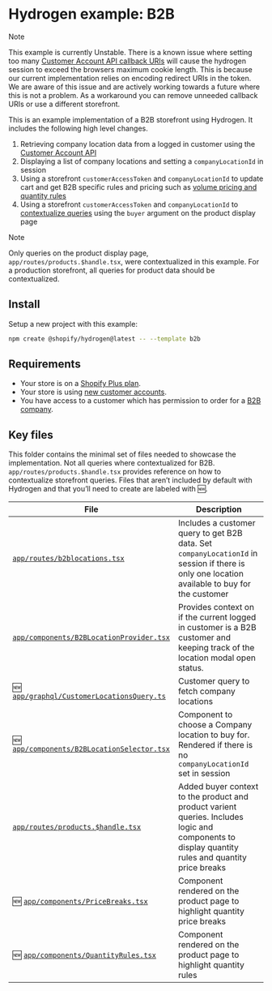 # Hydrogen example: B2B

> [!NOTE]
> This example is currently Unstable. There is a known issue where setting too many [Customer Account API callback URIs](https://shopify.dev/docs/custom-storefronts/building-with-the-customer-account-api/hydrogen#update-the-application-setup) will cause the hydrogen session to exceed the browsers maximum cookie length. This is because our current implementation relies on encoding redirect URIs in the token. We are aware of this issue and are actively working towards a future where this is not a problem. As a workaround you can remove unneeded callback URIs or use a different storefront.

This is an example implementation of a B2B storefront using Hydrogen. It includes the following high level changes.

1. Retrieving company location data from a logged in customer using the [Customer Account API](https://shopify.dev/docs/api/customer/2024-04/queries/customer)
2. Displaying a list of company locations and setting a `companyLocationId` in session
3. Using a storefront `customerAccessToken` and `companyLocationId` to update cart and get B2B specific rules and pricing such as [volume pricing and quantity rules](https://help.shopify.com/en/manual/b2b/catalogs/quantity-pricing)
4. Using a storefront `customerAccessToken` and `companyLocationId` to [contextualize queries](https://shopify.dev/docs/api/storefront#directives) using the `buyer` argument on the product display page

> [!NOTE]
> Only queries on the product display page, `app/routes/products.$handle.tsx`, were contextualized in this example. For a production storefront, all queries for product data should be contextualized.

## Install

Setup a new project with this example:

```bash
npm create @shopify/hydrogen@latest -- --template b2b
```

## Requirements

- Your store is on a [Shopify Plus plan](https://help.shopify.com/manual/intro-to-shopify/pricing-plans/plans-features/shopify-plus-plan).
- Your store is using [new customer accounts](https://help.shopify.com/en/manual/customers/customer-accounts/new-customer-accounts).
- You have access to a customer which has permission to order for a [B2B company](https://help.shopify.com/en/manual/b2b).

## Key files

This folder contains the minimal set of files needed to showcase the implementation.
Not all queries where contextualized for B2B. `app/routes/products.$handle.tsx` provides
reference on how to contextualize storefront queries. Files that aren’t included by default 
with Hydrogen and that you’ll need to create are labeled with 🆕.

| File                                                 | Description                                                                                    |
| ---------------------------------------------------- | ---------------------------------------------------------------------------------------------- |
| [`app/routes/b2blocations.tsx`](app/routes/b2blocations.tsx)                      | Includes a customer query to get B2B data. Set `companyLocationId` in session if there is only one location available to buy for the customer  |
| [`app/components/B2BLocationProvider.tsx`](app/components/B2BLocationProvider.tsx)     | Provides context on if the current logged in customer is a B2B customer and keeping track of the location modal open status.   |
| 🆕 [`app/graphql/CustomerLocationsQuery.ts`](app/graphql/CustomerLocationsQuery.ts)  | Customer query to fetch company locations        |
| 🆕 [`app/components/B2BLocationSelector.tsx`](app/components/B2BLocationSelector.tsx) | Component to choose a Company location to buy for. Rendered if there is no `companyLocationId` set in session    |
| [`app/routes/products.$handle.tsx`](app/routes/products.$handle.tsx)      | Added buyer context to the product and product varient queries. Includes logic and components to display quantity rules and quantity price breaks |
| 🆕 [`app/components/PriceBreaks.tsx`](app/components/PriceBreaks.tsx)  | Component rendered on the product page to highlight quantity price breaks        |
| 🆕 [`app/components/QuantityRules.tsx`](app/components/QuantityRules.tsx)  | Component rendered on the product page to highlight quantity rules        |
